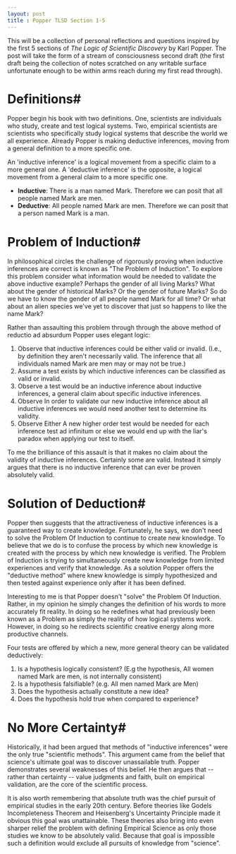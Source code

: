 ```yaml
---
layout: post
title : Popper TLSD Section 1-5
---
```

This will be a collection of personal reflections and questions inspired by the first 5 sections of *The Logic of Scientific Discovery* by Karl Popper. The post will take the form of a stream of consciousness second draft (the first draft being the collection of notes scratched on any writable surface unfortunate enough to be within arms reach during my first read through).

# Definitions#
Popper begin his book with two definitions. One, scientists are individuals who study, create and test logical systems. Two, empirical scientists are scientists who specifically study logical systems that describe the world we all experience. Already Popper is making deductive inferences, moving from a general definition to a more specific one.

An 'inductive inference' is a logical movement from a specific claim to a more general one. A 'deductive inference' is the opposite, a logical movement from a general claim to a more specific one.
 
 + **Inductive**: There is a man named Mark. Therefore we can posit that all people named Mark are men.
 + **Deductive**: All people named Mark are men. Therefore we can posit that a person named Mark is a man.

# Problem of Induction#
In philosophical circles the challenge of rigorously proving when inductive inferences are correct is known as "The Problem of Induction". To explore this problem consider what information would be needed to validate the above inductive example? Perhaps the gender of all living Marks? What about the gender of historical Marks?  Or the gender of future Marks? So do we have to know the gender of all people named Mark for all time? Or what about an alien species we've yet to discover that just so happens to like the name Mark?

Rather than assaulting this problem through through the above method of reductio ad absurdum Popper uses elegant logic:

 1. Observe that inductive inferences could be either valid or invalid. (I.e., by definition they aren't necessarily valid. The inference that all individuals named Mark are men may or may not be true.)
 2. Assume a test exists by which inductive inferences can be classified as valid or invalid.
 3. Observe a test would be an inductive inference about inductive inferences, a general claim about specific inductive inferences.
 4. Observe In order to validate our new inductive inference about all inductive inferences we would need another test to determine its validity.
 5. Observe Either A new higher order test would be needed for each inference test ad infinitum or else we would end up with the liar's paradox when applying our test to itself.

To me the brilliance of this assault is that it makes no claim about the validity of inductive inferences. Certainly some are valid. Instead it simply argues that there is no inductive inference that can ever be proven absolutely valid.

# Solution of Deduction#
Popper then suggests that the attractiveness of inductive inferences is a guaranteed way to create knowledge. Fortunately, he says, we don't need to solve the Problem Of Induction to continue to create new knowledge. To believe that we do is to confuse the process by which new knowledge is created with the process by which new knowledge is verified. The Problem of Induction is trying to simultaneously create new knowledge from limited experiences and verify that knowledge. As a solution Popper offers the "deductive method" where knew knowledge is simply hypothesized and then tested against experience only after it has been defined.

Interesting to me is that Popper doesn't "solve" the Problem Of Induction. Rather, in my opinion he simply changes the definition of his words to more accurately fit reality. In doing so he redefines what had previously been known as a Problem as simply the reality of how logical systems work. However, in doing so he redirects scientific creative energy along more productive channels.

Four tests are offered by which a new, more general theory can be validated deductively:

 1. Is a hypothesis logically consistent? (E.g the hypothesis, All women named Mark are men, is not internally consistent)
 2. Is a hypothesis falsifiable? (e.g. All men named Mark are Men)
 3. Does the hypothesis actually constitute a new idea?
 4. Does the hypothesis hold true when compared to experience?

# No More Certainty#
Historically, it had been argued that methods of "inductive inferences" were the only true "scientific methods". This argument came from the belief that science's ultimate goal was to discover unassailable truth. Popper demonstrates several weaknesses of this belief. He then argues that -- rather than certainty -- value judgments and faith, built on empirical validation, are the core of the scientific process.

It is also worth remembering that absolute truth was the chief pursuit of empirical studies in the early 20th century. Before theories like Godels Incompleteness Theorem and Heisenberg's Uncertainty Principle made it obvious this goal was unattainable. These theories also bring into even sharper relief the problem with defining Empirical Science as only those studies we know to be absolutely valid. Because that goal is impossible such a definition would exclude all pursuits of knowledge from "science".
